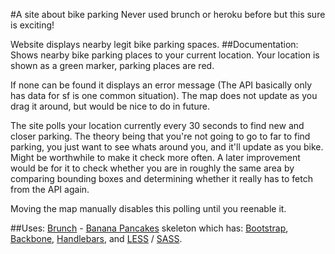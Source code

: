 #A site about bike parking
Never used brunch or heroku before but this sure is exciting!  

Website displays nearby legit bike parking spaces.
##Documentation:
Shows nearby bike parking places to your current location. Your location is shown as a green marker, parking places are red.  


If none can be found it displays an error message (The API basically only has data for sf is one common situation). The map does not update as you drag it around, but would be nice to do in future.

The site polls your location currently every 30 seconds to find new and closer parking. The theory being that you're not going to go to far to find parking, you just want to see whats around you, and it'll update as you bike. Might be worthwhile to make it check more often. A later improvement would be for it to check whether you are in roughly the same area by comparing bounding boxes and determining whether it really has to fetch from the API again.

Moving the map manually disables this polling until you reenable it.

##Uses:
[Brunch](http://brunch.io) - [Banana Pancakes](https://github.com/Anaphase/brunch-banana-pancakes) skeleton which has: [Bootstrap](http://getbootstrap.com/), [Backbone](http://backbonejs.org/), [Handlebars](http://handlebarsjs.com/), and [LESS](http://lesscss.org/) / [SASS](http://sass-lang.com/).
